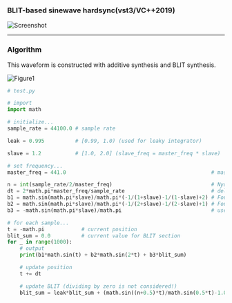 ### BLIT-based sinewave hardsync(vst3/VC++2019)

![Screenshot](https://raw.github.com/fukuroder/BLIT-based_sinewave_hardsync/master/screenshot.png)

- - -

### Algorithm
This waveform is constructed with additive synthesis and BLIT synthesis.

![Figure1](https://raw.github.com/fukuroder/BLIT-based_sinewave_hardsync/master/figure1.png)

```python
# test.py

# import
import math

# initialize...
sample_rate = 44100.0 # sample rate

leak = 0.995          # [0.99, 1.0) (used for leaky integrator)

slave = 1.2           # [1.0, 2.0] (slave_freq = master_freq * slave)

# set frequency...
master_freq = 441.0                                               # master frequency

n = int(sample_rate/2/master_freq)                                # Nyquist limit
dt = 2*math.pi*master_freq/sample_rate                            # delta t
b1 = math.sin(math.pi*slave)/math.pi*(-1/(1+slave)-1/(1-slave)+2) # Fourier coefficient for sin(2*PI*1*t)
b2 = math.sin(math.pi*slave)/math.pi*(-1/(2+slave)-1/(2-slave)+1) # Fourier coefficient for sin(2*PI*2*t)
b3 = -math.sin(math.pi*slave)/math.pi                             # used for BLIT section

# for each sample...
t = -math.pi            # current position
blit_sum = 0.0          # current value for BLIT section
for _ in range(1000):
    # output
    print(b1*math.sin(t) + b2*math.sin(2*t) + b3*blit_sum)

    # update position
    t += dt

    # update BLIT (dividing by zero is not considered!)
    blit_sum = leak*blit_sum + (math.sin((n+0.5)*t)/math.sin(0.5*t)-1.0)*dt
```
